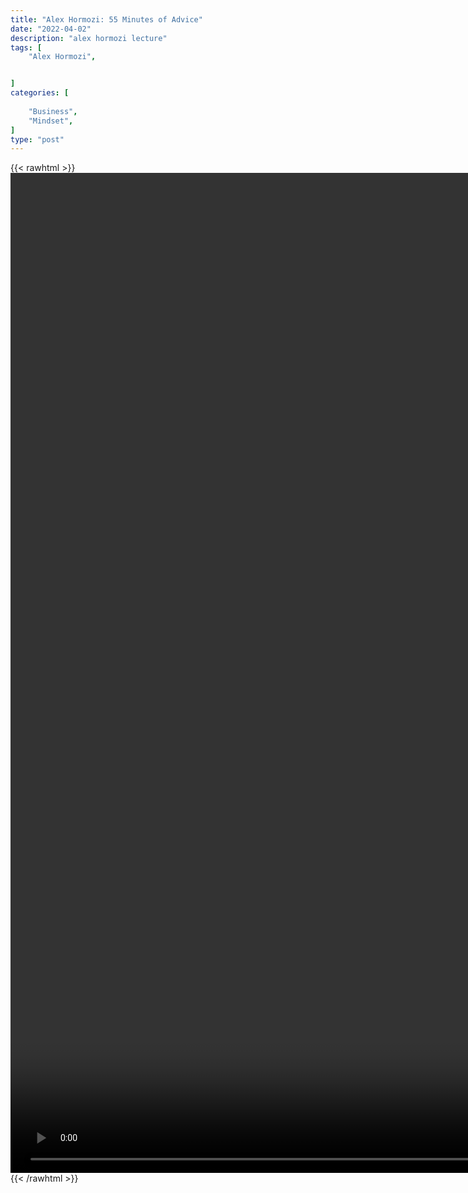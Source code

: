 ```yaml
---
title: "Alex Hormozi: 55 Minutes of Advice"
date: "2022-04-02"
description: "alex hormozi lecture"
tags: [
    "Alex Hormozi",


]
categories: [
    
    "Business",
    "Mindset",
]
type: "post"
---
```

{{< rawhtml >}}
    <video style="height:40vh;width:auto" overflow="hidden" controls>
        <source src="https://lectures.dev00ps.com/ah-vids/Watch%20these%2055%20minutes%20if%20you%20want%20to%20be%20a%20millionaire%20in%202022...mp4" type="video/mp4"> 
    </video>
{{< /rawhtml >}}